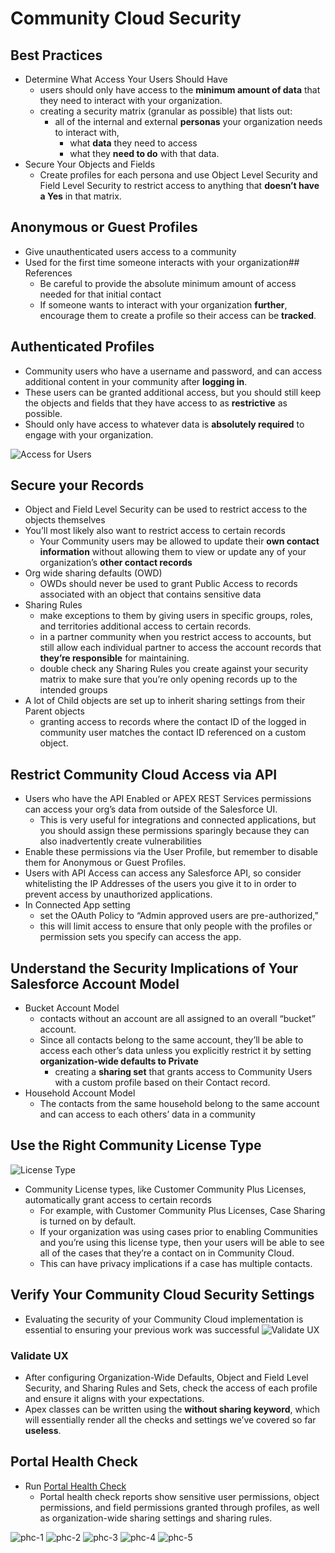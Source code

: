 # Community Cloud Security


## Best Practices
- Determine What Access Your Users Should Have
    - users should only have access to the **minimum amount of data** that they need to interact with your organization.
    - creating a security matrix (granular as possible) that lists out:
        -  all of the internal and external **personas** your organization needs to interact with, 
            - what **data** they need to access 
            -  what they **need to do** with that data. 
- Secure Your Objects and Fields
    - Create profiles for each persona and use Object Level Security and Field Level Security to restrict access to anything that **doesn’t have a Yes** in that matrix.

## Anonymous or Guest Profiles
- Give unauthenticated users access to a community
- Used for the first time someone interacts with your organization## References
    - Be careful to provide the absolute minimum amount of access needed for that initial contact
    - If someone wants to interact with your organization **further**, encourage them to create a profile so their access can be **tracked**.

## Authenticated Profiles
- Community users who have a username and password, and can access additional content in your community after **logging in**.
- These users can be granted additional access, but you should still keep the objects and fields that they have access to as **restrictive** as possible. 
- Should only have access to whatever data is **absolutely required** to engage with your organization.

![Access for Users](https://www.salesforce.org/wp-content/uploads/2019/05/Access-for-users.jpg)

## Secure your Records
- Object and Field Level Security can be used to restrict access to the objects themselves
- You’ll most likely also want to restrict access to certain records
    - Your Community users may be allowed to update their **own contact information** without allowing them to view or update any of your organization’s **other contact records**
- Org wide sharing defaults (OWD)
    - OWDs should never be used to grant Public Access to records associated with an object that contains sensitive data
-  Sharing Rules 
    - make exceptions to them by giving users in specific groups, roles, and territories additional access to certain records.
    - in a partner community when you restrict access to accounts, but still allow each individual partner to access the account records that **they’re responsible** for maintaining.
    - double check any Sharing Rules you create against your security matrix to make sure that you’re only opening records up to the intended groups
- A lot of Child objects are set up to inherit sharing settings from their Parent objects
    -  granting access to records where the contact ID of the logged in community user matches the contact ID referenced on a custom object. 


## Restrict Community Cloud Access via API
- Users who have the API Enabled or APEX REST Services permissions can access your org’s data from outside of the Salesforce UI.
    - This is very useful for integrations and connected applications, but you should assign these permissions sparingly because they can also inadvertently create vulnerabilities
- Enable these permissions via the User Profile, but remember to disable them for Anonymous or Guest Profiles.
- Users with API Access can access any Salesforce API, so consider whitelisting the IP Addresses of the users you give it to in order to prevent access by unauthorized applications.
- In Connected App setting 
    - set the OAuth Policy to “Admin approved users are pre-authorized,”
    - this will limit access to ensure that only people with the profiles or permission sets you specify can access the app.

## Understand the Security Implications of Your Salesforce Account Model
- Bucket Account Model
    - contacts without an account are all assigned to an overall “bucket” account.
    - Since all contacts belong to the same account, they’ll be able to access each other’s data unless you explicitly restrict it by setting **organization-wide defaults to Private** 
        -  creating a **sharing set** that grants access to Community Users with a custom profile based on their Contact record.
- Household Account Model
    -  The contacts from the same household belong to the same account and can access to each others’ data in a community

## Use the Right Community License Type
![License Type](https://res.cloudinary.com/hy4kyit2a/f_auto,fl_lossy,q_70/learn/modules/community_rollout_impl/community_rollout_impl_sharing/images/8bebef459caf9be2a38e32a1f85ab5ed_community_licenses.png)
- Community License types, like Customer Community Plus Licenses, automatically grant access to certain records
    - For example, with Customer Community Plus Licenses, Case Sharing is turned on by default. 
    - If your organization was using cases prior to enabling Communities and you’re using this license type, then your users will be able to see all of the cases that they’re a contact on in Community Cloud. 
    - This can have privacy implications if a case has multiple contacts.

## Verify Your Community Cloud Security Settings 
- Evaluating the security of your Community Cloud implementation is essential to ensuring your previous work was successful
![Validate UX](https://miro.medium.com/max/652/0*mF7FCqAmhSDfLD0a.png)
### Validate UX
- After configuring Organization-Wide Defaults, Object and Field Level Security, and Sharing Rules and Sets, check the access of each profile and ensure it aligns with your expectations.
- Apex classes can be written using the **without sharing keyword**, which will essentially render all the checks and settings we’ve covered so far **useless**.   

## Portal Health Check
- Run [Portal Health Check](https://help.salesforce.com/articleView?id=security_phc_overview.htm&type=5)
    - Portal health check reports show sensitive user permissions, object permissions, and field permissions granted through profiles, as well as organization-wide sharing settings and sharing rules. 

![phc-1](img/phc-1.png)
![phc-2](img/phc-2.png)
![phc-3](img/phc-3.png)
![phc-4](img/phc-4.png)
![phc-5](img/phc-5.png)

